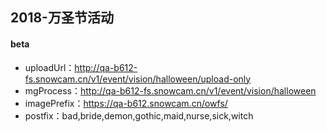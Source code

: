 


## 2018-万圣节活动

#### beta

* uploadUrl：http://qa-b612-fs.snowcam.cn/v1/event/vision/halloween/upload-only
* mgProcess：http://qa-b612-fs.snowcam.cn/v1/event/vision/halloween
* imagePrefix：https://qa-b612.snowcam.cn/owfs/
* postfix：bad,bride,demon,gothic,maid,nurse,sick,witch
